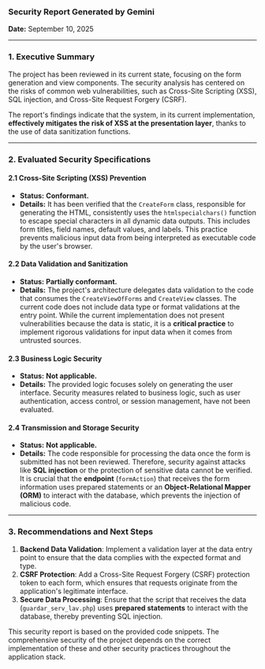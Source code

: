 ### Security Report Generated by Gemini

**Date:** September 10, 2025

---

### 1. Executive Summary

The project has been reviewed in its current state, focusing on the form generation and view components. The security analysis has centered on the risks of common web vulnerabilities, such as Cross-Site Scripting (XSS), SQL injection, and Cross-Site Request Forgery (CSRF).

The report's findings indicate that the system, in its current implementation, **effectively mitigates the risk of XSS at the presentation layer**, thanks to the use of data sanitization functions.

---

### 2. Evaluated Security Specifications

#### 2.1 Cross-Site Scripting (XSS) Prevention

* **Status:** **Conformant.**
* **Details:** It has been verified that the `CreateForm` class, responsible for generating the HTML, consistently uses the `htmlspecialchars()` function to escape special characters in all dynamic data outputs. This includes form titles, field names, default values, and labels. This practice prevents malicious input data from being interpreted as executable code by the user's browser.

#### 2.2 Data Validation and Sanitization

* **Status:** **Partially conformant.**
* **Details:** The project's architecture delegates data validation to the code that consumes the `CreateViewOfForms` and `CreateView` classes. The current code does not include data type or format validations at the entry point. While the current implementation does not present vulnerabilities because the data is static, it is a **critical practice** to implement rigorous validations for input data when it comes from untrusted sources.

#### 2.3 Business Logic Security

* **Status:** **Not applicable.**
* **Details:** The provided logic focuses solely on generating the user interface. Security measures related to business logic, such as user authentication, access control, or session management, have not been evaluated.

#### 2.4 Transmission and Storage Security

* **Status:** **Not applicable.**
* **Details:** The code responsible for processing the data once the form is submitted has not been reviewed. Therefore, security against attacks like **SQL injection** or the protection of sensitive data cannot be verified. It is crucial that the **endpoint** (`formAction`) that receives the form information uses prepared statements or an **Object-Relational Mapper (ORM)** to interact with the database, which prevents the injection of malicious code.

---

### 3. Recommendations and Next Steps

1.  **Backend Data Validation**: Implement a validation layer at the data entry point to ensure that the data complies with the expected format and type.
2.  **CSRF Protection**: Add a Cross-Site Request Forgery (CSRF) protection token to each form, which ensures that requests originate from the application's legitimate interface.
3.  **Secure Data Processing**: Ensure that the script that receives the data (`guardar_serv_lav.php`) uses **prepared statements** to interact with the database, thereby preventing SQL injection.

This security report is based on the provided code snippets. The comprehensive security of the project depends on the correct implementation of these and other security practices throughout the application stack.
